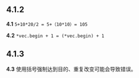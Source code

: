 ## 4.1.2
**4.1** 
```5+10*20/2 = 5+（10*10）= 105```

**4.2**
```*vec.begin + 1 = (*vec.begin) + 1```

## 4.1.3
**4.3**
使用括号强制达到目的、重复改变可能会导致错误。